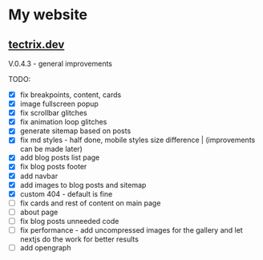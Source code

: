 # My website

## [tectrix.dev](https://www.tectrix.dev)

V.0.4.3 - general improvements

TODO:

- [x] fix breakpoints, content, cards
- [x] image fullscreen popup
- [x] fix scrollbar glitches
- [x] fix animation loop glitches
- [x] generate sitemap based on posts
- [x] fix md styles - half done, mobile styles size difference | (improvements can be made later)
- [x] add blog posts list page
- [x] fix blog posts footer
- [x] add navbar
- [x] add images to blog posts and sitemap
- [x] custom 404 - default is fine
- [ ] fix cards and rest of content on main page
- [ ] about page
- [ ] fix blog posts unneeded code
- [ ] fix performance - add uncompressed images for the gallery and let nextjs do the work for better results
- [ ] add opengraph
